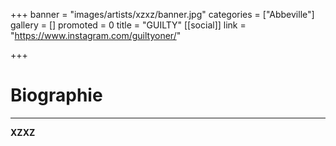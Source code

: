 +++
banner = "images/artists/xzxz/banner.jpg"
categories = ["Abbeville"]
gallery = []
promoted = 0
title = "GUILTY"
[[social]]
link = "https://www.instagram.com/guiltyoner/"

+++
# Biographie
---

**XZXZ**
